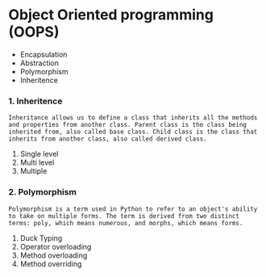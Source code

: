 # Object Oriented programming (OOPS)

- Encapsulation
- Abstraction
- Polymorphism
- Inheritence

### 1. Inheritence

```
Inheritance allows us to define a class that inherits all the methods and properties from another class. Parent class is the class being inherited from, also called base class. Child class is the class that inherits from another class, also called derived class.
```

1. Single level
2. Multi level
3. Multiple

### 2. Polymorphism

```
Polymorphism is a term used in Python to refer to an object's ability to take on multiple forms. The term is derived from two distinct terms: poly, which means numerous, and morphs, which means forms.
```

1. Duck Typing
2. Operator overloading
3. Method overloading
4. Method overriding